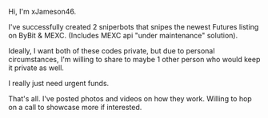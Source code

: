 Hi, I'm xJameson46.

I've successfully created 2 sniperbots that snipes the newest Futures listing on ByBit & MEXC. (Includes MEXC api "under maintenance" solution).

Ideally, I want both of these codes private, but due to personal circumstances, I'm willing to share to maybe 1 other person who would keep it private as well.

I really just need urgent funds.

That's all. I've posted photos and videos on how they work. Willing to hop on a call to showcase more if interested.

<!---
xJameson46/xJameson46 is a ✨ special ✨ repository because its `README.md` (this file) appears on your GitHub profile.
You can click the Preview link to take a look at your changes.
--->
